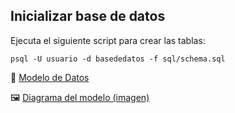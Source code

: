 
## Inicializar base de datos
Ejecuta el siguiente script para crear las tablas:
```
psql -U usuario -d basededatos -f sql/schema.sql
```

📄 [Modelo de Datos](docs/modelo_datos.md)

🖼️ [Diagrama del modelo (imagen)](docs/db_model.png)
